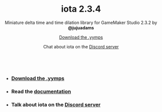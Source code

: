 <h1 align="center">iota 2.3.4</h1>

<p align="center">Miniature delta time and time dilation library for GameMaker Studio 2.3.2 by <b>@jujuadams</b></p>

<p align="center"><a href="https://github.com/JujuAdams/iota/releases/">Download the .yymps</a></p>

<p align="center">Chat about iota on the <a href="https://discord.gg/8krYCqr">Discord server</a></p>

&nbsp;

&nbsp;

- ### [Download the .yymps](https://github.com/JujuAdams/iota/releases/)
- ### Read the [documentation](http://jujuadams.github.io/iota)
- ### Talk about iota on the [Discord server](https://discord.gg/8krYCqr)

